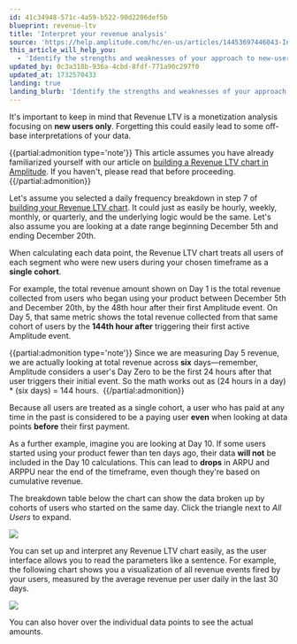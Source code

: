 ```yaml
---
id: 41c34948-571c-4a59-b522-90d2206def5b
blueprint: revenue-ltv
title: 'Interpret your revenue analysis'
source: 'https://help.amplitude.com/hc/en-us/articles/14453697446043-Interpret-your-revenue-analysis'
this_article_will_help_you:
  - 'Identify the strengths and weaknesses of your approach to new-user monetization'
updated_by: 0c3a318b-936a-4cbd-8fdf-771a90c297f0
updated_at: 1732570433
landing: true
landing_blurb: 'Identify the strengths and weaknesses of your approach to new-user monetization'
---
```

It's important to keep in mind that Revenue LTV is a monetization analysis focusing on **new users only**. Forgetting this could easily lead to some off-base interpretations of your data.

{{partial:admonition type='note'}}
This article assumes you have already familiarized yourself with our article on [building a Revenue LTV chart in Amplitude](/docs/analytics/charts/revenue-ltv/revenue-ltv-track-new-user-monetization). If you haven't, please read that before proceeding.
{{/partial:admonition}}

Let's assume you selected a daily frequency breakdown in step 7 of [building your Revenue LTV chart](/docs/analytics/charts/revenue-ltv/revenue-ltv-track-new-user-monetization). It could just as easily be hourly, weekly, monthly, or quarterly, and the underlying logic would be the same. Let's also assume you are looking at a date range beginning December 5th and ending December 20th.

When calculating each data point, the Revenue LTV chart treats all users of each segment who were new users during your chosen timeframe as a **single cohort**. 

For example, the total revenue amount shown on Day 1 is the total revenue collected from users who began using your product between December 5th and December 20th, by the 48th hour after their first Amplitude event. On Day 5, that same metric shows the total revenue collected from that same cohort of users by the **144th hour after** triggering their first active Amplitude event.

{{partial:admonition type='note'}}
Since we are measuring Day 5 revenue, we are actually looking at total revenue across **six** days—remember, Amplitude considers a user's Day Zero to be the first 24 hours after that user triggers their initial event. So the math works out as (24 hours in a day) \* (six days) = 144 hours. 
{{/partial:admonition}}

Because all users are treated as a single cohort, a user who has paid at any time in the past is considered to be a paying user **even** when looking at data points **before** their first payment.

As a further example, imagine you are looking at Day 10. If some users started using your product fewer than ten days ago, their data **will not** be included in the Day 10 calculations. This can lead to **drops** in ARPU and ARPPU near the end of the timeframe, even though they're based on cumulative revenue.

The breakdown table below the chart can show the data broken up by cohorts of users who started on the same day. Click the triangle next to *All Users* to expand.

![](statamic://asset::help_center_conversions::revenue-ltv/rev-ltv-1.png)

You can set up and interpret any Revenue LTV chart easily, as the user interface allows you to read the parameters like a sentence. For example, the following chart shows you a visualization of all revenue events fired by your users, measured by the average revenue per user daily in the last 30 days.

![](statamic://asset::help_center_conversions::revenue-ltv/rev-ltv-2.png)

You can also hover over the individual data points to see the actual amounts.